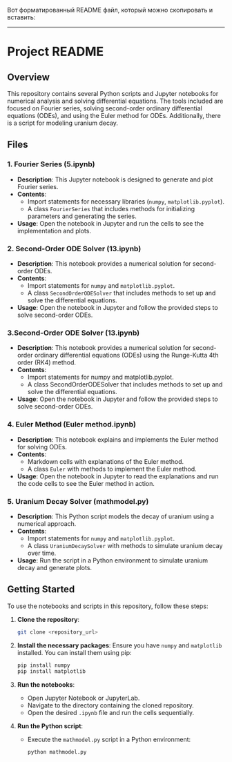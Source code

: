 Вот форматированный README файл, который можно скопировать и вставить:

---

# Project README

## Overview

This repository contains several Python scripts and Jupyter notebooks for numerical analysis and solving differential equations. The tools included are focused on Fourier series, solving second-order ordinary differential equations (ODEs), and using the Euler method for ODEs. Additionally, there is a script for modeling uranium decay.

## Files

### 1. Fourier Series (5.ipynb)

- **Description**: This Jupyter notebook is designed to generate and plot Fourier series.
- **Contents**:
  - Import statements for necessary libraries (`numpy`, `matplotlib.pyplot`).
  - A class `FourierSeries` that includes methods for initializing parameters and generating the series.
- **Usage**: Open the notebook in Jupyter and run the cells to see the implementation and plots.

### 2. Second-Order ODE Solver (13.ipynb)

- **Description**: This notebook provides a numerical solution for second-order ODEs.
- **Contents**:
  - Import statements for `numpy` and `matplotlib.pyplot`.
  - A class `SecondOrderODESolver` that includes methods to set up and solve the differential equations.
- **Usage**: Open the notebook in Jupyter and follow the provided steps to solve second-order ODEs.

### 3.Second-Order ODE Solver (13.ipynb)
- **Description**: This notebook provides a numerical solution for second-order ordinary differential equations (ODEs) using the Runge-Kutta 4th order (RK4) method.
- **Contents**:
    - Import statements for numpy and matplotlib.pyplot.
    - A class SecondOrderODESolver that includes methods to set up and solve the differential equations.
- **Usage**: Open the notebook in Jupyter and follow the provided steps to solve second-order ODEs.

### 4. Euler Method (Euler method.ipynb)

- **Description**: This notebook explains and implements the Euler method for solving ODEs.
- **Contents**:
  - Markdown cells with explanations of the Euler method.
  - A class `Euler` with methods to implement the Euler method.
- **Usage**: Open the notebook in Jupyter to read the explanations and run the code cells to see the Euler method in action.

### 5. Uranium Decay Solver (mathmodel.py)

- **Description**: This Python script models the decay of uranium using a numerical approach.
- **Contents**:
  - Import statements for `numpy` and `matplotlib.pyplot`.
  - A class `UraniumDecaySolver` with methods to simulate uranium decay over time.
- **Usage**: Run the script in a Python environment to simulate uranium decay and generate plots.

## Getting Started

To use the notebooks and scripts in this repository, follow these steps:

1. **Clone the repository**:
   ```sh
   git clone <repository_url>
   ```

2. **Install the necessary packages**:
   Ensure you have `numpy` and `matplotlib` installed. You can install them using pip:
   ```sh
   pip install numpy
   pip install matplotlib
   ```

3. **Run the notebooks**:
   - Open Jupyter Notebook or JupyterLab.
   - Navigate to the directory containing the cloned repository.
   - Open the desired `.ipynb` file and run the cells sequentially.

4. **Run the Python script**:
   - Execute the `mathmodel.py` script in a Python environment:
     ```sh
     python mathmodel.py
     ```
